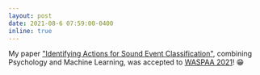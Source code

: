 ```yaml
---
layout: post
date: 2021-08-6 07:59:00-0400
inline: true
---
```


My paper ["Identifying Actions for Sound Event Classification"](https://github.com/bmartin1/Identifying_Actions_for_Sound_Event_Classification), combining Psychology and Machine Learning, was accepted to [WASPAA 2021](https://www.waspaa.com/)! :grin:
